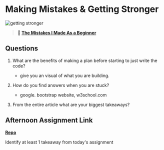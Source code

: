 # Making Mistakes & Getting Stronger

![getting stronger](https://bcw.blob.core.windows.net/public/img/lesson-images/js-bootcamp-logo.jpg)

> **📖 [The Mistakes I Made As a Beginner](https://codeworksacademy.com/fs-student-guide/resources/wk2/06-Coding-Mistakes)**

## Questions

1. What are the benefits of making a plan before starting to just write the code?
    - give you an visual of what you are building.

2. How do you find answers when you are stuck?
    - google. bootstrap website, w3school.com

3. From the entire article what are your biggest takeaways?

## Afternoon Assignment Link

**[Repo](https://github.com/sbyoungblood/boss-monster)**

Identify at least 1 takeaway from today's assignment
